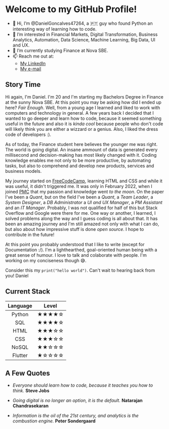 # Welcome to my GitHub Profile!

- 👋 Hi, I’m @DanielGoncalves47264, a 🇵🇹 guy who found Python an interesting way of learning how to code.
- 👀 I’m interested in Financial Markets, Digital Transformation, Business Analytics, Automation, Data Science, Machine Learning, Big Data, UI and UX.
- 🌱 I’m currently studying Finance at Nova SBE.
- 📫 Reach me out at:
  - [My LinkedIn](https://www.linkedin.com/in/danielgoncalves)
  - [My e-mail](mailto:47264@novasbe.pt)

## Story Time
Hi again, I'm Daniel. I'm 20 and I'm starting my Bachelors Degree in Finance at the sunny Nova SBE.
At this point you may be asking how did I ended up here? _Fair Enough_.
Well, from a young age I learned and liked to work with computers and technology in general.
A few years back I decided that I wanted to go deeper and learn how to code, because it seemed something useful in the future and also it is _kinda cool_ 
because people who don't code will likely think you are either a wizzard or a genius. Also, I liked the dress code of developers :). 

As of today, the Finance student here believes
the younger me was right. The world is going digital. An insane ammount of data is generated every millisecond and decision-making has most likely changed with it. Coding knowledge enables me not only to
be more productive, by automating tasks, but also to comprehend and develop new products, services and business models.

My journey started on [FreeCodeCamp](https://www.freecodecamp.org), learning HTML and CSS and while it was useful, it didn't triggered me. It was only in February 2022, when
I joined [PMC](https://github.com/Nova-SBE-Portfolio-Management-Club) that my passion and knowledge went _to the moon_.
On the paper I've been a _Quant_, but on the field I've been a _Quant_, a _Team Leader_, a _System Designer_, a _DB Administrator_ a _UI and UX Manager_, a _PM Assistant_ and
an _IT Manager_. Probably, I was not qualified for half of this but Stack Overflow and Google were there for me. One way or another, I learned, I solved problems along
the way and I guess coding is all about that. It has been an amazing journey and I'm still amazed not only with what I can do, but also about how impressive stuff is done _open source_. I hope to contribute in the future!

At this point you probably understood that I like to write (except for Documentation :/). I'm a lighthearthed, goal-oriented human being with a great sense of humour. I love to talk and colaborate with people.
I'm working on my conciseness though 😅. 


Consider this my ```print("hello world")```. Can't wait to hearing back from you!
Daniel

## Current Stack

| Language | Level |
| :------: | :---: |
| Python   |★★★★☆|
| SQL      |★★★★☆|
| HTML     |★★★☆☆|
| CSS      |★★★☆☆|
| NoSQL    |★★☆☆☆|
| Flutter  |★☆☆☆☆ |

## A Few Quotes
- *Everyone should learn how to code, because it teaches you how to think.* **Steve Jobs**

- *Going digital is no longer an option, it is the default.* **Natarajan Chandrasekaran**

- *Information is the oil of the 21st century, and analytics is the combustion engine.* **Peter Sondergaard**
